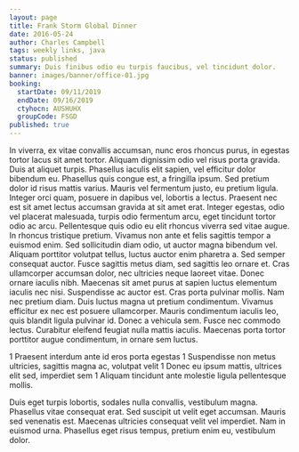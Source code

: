 ```yaml
---
layout: page
title: Frank Storm Global Dinner
date: 2016-05-24
author: Charles Campbell
tags: weekly links, java
status: published
summary: Duis finibus odio eu turpis faucibus, vel tincidunt dolor.
banner: images/banner/office-01.jpg
booking:
  startDate: 09/11/2019
  endDate: 09/16/2019
  ctyhocn: AUSHUHX
  groupCode: FSGD
published: true
---
```

In viverra, ex vitae convallis accumsan, nunc eros rhoncus purus, in egestas tortor lacus sit amet tortor. Aliquam dignissim odio vel risus porta gravida. Duis at aliquet turpis. Phasellus iaculis elit sapien, vel efficitur dolor bibendum eu. Phasellus quis congue est, a fringilla ipsum. Sed pretium dolor id risus mattis varius. Mauris vel fermentum justo, eu pretium ligula. Integer orci quam, posuere in dapibus vel, lobortis a lectus. Praesent nec est sit amet lectus accumsan gravida at sit amet erat. Integer egestas, odio vel placerat malesuada, turpis odio fermentum arcu, eget tincidunt tortor odio ac arcu. Pellentesque quis odio eu elit rhoncus viverra sed vitae augue. In rhoncus tristique pretium. Vivamus non ante et felis sagittis tempor a euismod enim. Sed sollicitudin diam odio, ut auctor magna bibendum vel. Aliquam porttitor volutpat tellus, luctus auctor enim pharetra a.
Sed semper consequat auctor. Fusce sagittis metus diam, sed sagittis leo ornare et. Cras ullamcorper accumsan dolor, nec ultricies neque laoreet vitae. Donec ornare iaculis nibh. Maecenas sit amet purus at sapien luctus elementum iaculis nec nisi. Suspendisse ac auctor est. Cras porta pulvinar mollis. Nam nec pretium diam. Duis luctus magna ut pretium condimentum. Vivamus efficitur ex nec est posuere ullamcorper. Mauris condimentum iaculis leo, quis blandit ligula pulvinar id. Donec a vehicula sem. Fusce nec commodo lectus. Curabitur eleifend feugiat nulla mattis iaculis. Maecenas porta tortor porttitor augue condimentum, in ornare sem luctus.

1 Praesent interdum ante id eros porta egestas
1 Suspendisse non metus ultricies, sagittis magna ac, volutpat velit
1 Donec eu ipsum mattis, ultrices elit sed, imperdiet sem
1 Aliquam tincidunt ante molestie ligula pellentesque mollis.

Duis eget turpis lobortis, sodales nulla convallis, vestibulum magna. Phasellus vitae consequat erat. Sed suscipit ut velit eget accumsan. Mauris sed venenatis est. Maecenas ultricies consequat velit vel imperdiet. Nam in euismod urna. Phasellus eget risus tempus, pretium enim eu, vestibulum dolor.
